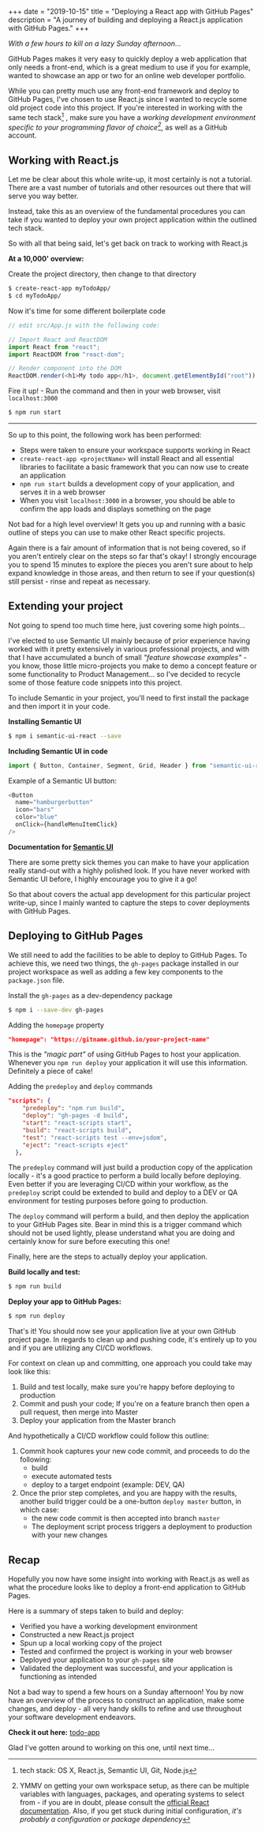 +++
date = "2019-10-15"
title = "Deploying a React app with GitHub Pages"
description = "A journey of building and deploying a React.js application with GitHub Pages."
+++

_With a few hours to kill on a lazy Sunday afternoon..._

GitHub Pages makes it very easy to quickly deploy a web application that only needs a front-end, which is a great medium to use if you for example, wanted to showcase an app or two for an online web developer portfolio.

While you can pretty much use any front-end framework and deploy to GitHub Pages, I've chosen to use React.js since I wanted to recycle some old project code into this project. If you're interested in working with the same tech stack[^1] , make sure you have a _working development environment specific to your programming flavor of choice[^2]_, as well as a GitHub account.

[^1]: tech stack: OS X, React.js, Semantic UI, Git, Node.js
[^2]: YMMV on getting your own workspace setup, as there can be multiple variables with languages, packages, and operating systems to select from - if you are in doubt, please consult the [official React documentation](https://reactjs.org/). Also, if you get stuck during initial configuration, _it's probably a configuration or package dependency_

## Working with React.js

Let me be clear about this whole write-up, it most certainly is not a tutorial. There are a vast number of tutorials and other resources out there that will serve you way better.

Instead, take this as an overview of the fundamental procedures you can take if you wanted to deploy your own project application within the outlined tech stack.

So with all that being said, let's get back on track to working with React.js

**At a 10,000' overview:**

Create the project directory, then change to that directory

```sh
$ create-react-app myTodoApp/
$ cd myTodoApp/
```

Now it's time for some different boilerplate code

```javascript
// edit src/App.js with the following code:

// Import React and ReactDOM
import React from "react";
import ReactDOM from "react-dom";

// Render component into the DOM
ReactDOM.render(<h1>My todo app</h1>, document.getElementById("root"));
```

Fire it up! - Run the command and then in your web browser, visit `localhost:3000`

```sh
$ npm run start
```

---

So up to this point, the following work has been performed:

- Steps were taken to ensure your workspace supports working in React
- `create-react-app <projectName>` will install React and all essential libraries to facilitate a basic framework that you can now use to create an application
- `npm run start` builds a development copy of your application, and serves it in a web browser
- When you visit `localhost:3000` in a browser, you should be able to confirm the app loads and displays something on the page

Not bad for a high level overview! It gets you up and running with a basic outline of steps you can use to make other React specific projects.

Again there is a fair amount of information that is not being covered, so if you aren't entirely clear on the steps so far that's okay! I strongly encourage you to spend 15 minutes to explore the pieces you aren't sure about to help expand knowledge in those areas, and then return to see if your question(s) still persist - rinse and repeat as necessary.

## Extending your project

Not going to spend too much time here, just covering some high points...

I've elected to use Semantic UI mainly because of prior experience having worked with it pretty extensively in various professional projects, and with that I have accumulated a bunch of small _"feature showcase examples"_ - you know, those little micro-projects you make to demo a concept feature or some functionality to Product Management... so I've decided to recycle some of those feature code snippets into this project.

To include Semantic in your project, you'll need to first install the package and then import it in your code.

**Installing Semantic UI**

```sh
$ npm i semantic-ui-react --save
```

**Including Semantic UI in code**

```javascript
import { Button, Container, Segment, Grid, Header } from "semantic-ui-react";
```

Example of a Semantic UI button:

```javascript
<Button
  name="hamburgerbutton"
  icon="bars"
  color="blue"
  onClick={handleMenuItemClick}
/>
```

**Documentation for [Semantic UI](https://semantic-ui.com)**

There are some pretty sick themes you can make to have your application really stand-out with a highly polished look. If you have never worked with Semantic UI before, I highly encourage you to give it a go!

So that about covers the actual app development for this particular project write-up, since I mainly wanted to capture the steps to cover deployments with GitHub Pages.

## Deploying to GitHub Pages

We still need to add the facilities to be able to deploy to GitHub Pages. To achieve this, we need two things, the `gh-pages` package installed in our project workspace as well as adding a few key components to the `package.json` file.

Install the `gh-pages` as a dev-dependency package

```sh
$ npm i --save-dev gh-pages
```

Adding the `homepage` property

```json
"homepage": "https://gitname.github.io/your-project-name"
```

This is the _"magic part"_ of using GitHub Pages to host your application. Whenever you `npm run deploy` your application it will use this information. Definitely a piece of cake!

Adding the `predeploy` and `deploy` commands

```json
"scripts": {
    "predeploy": "npm run build",
    "deploy": "gh-pages -d build",
    "start": "react-scripts start",
    "build": "react-scripts build",
    "test": "react-scripts test --env=jsdom",
    "eject": "react-scripts eject"
  },
```

The `predeploy` command will just build a production copy of the application locally - it's a good practice to perform a build locally before deploying. Even better if you are leveraging CI/CD within your workflow, as the `predeploy` script could be extended to build and deploy to a DEV or QA environment for testing purposes before going to production.

The `deploy` command will perform a build, and then deploy the application to your GitHub Pages site. Bear in mind this is a trigger command which should not be used lightly, please understand what you are doing and certainly know for sure before executing this one!

Finally, here are the steps to actually deploy your application.

**Build locally and test:**

```sh
$ npm run build
```

**Deploy your app to GitHub Pages:**

```sh
$ npm run deploy
```

That's it! You should now see your application live at your own GitHub project page. In regards to clean up and pushing code, it's entirely up to you and if you are utilizing any CI/CD workflows.

For context on clean up and committing, one approach you could take may look like this:

1. Build and test locally, make sure you're happy before deploying to production
2. Commit and push your code; If you're on a feature branch then open a pull request, then merge into Master
3. Deploy your application from the Master branch

And hypothetically a CI/CD workflow could follow this outline:

1. Commit hook captures your new code commit, and proceeds to do the following:
   - build
   - execute automated tests
   - deploy to a target endpoint (example: DEV, QA)
2. Once the prior step completes, and you are happy with the results, another build trigger could be a one-button `deploy master` button, in which case:
   - the new code commit is then accepted into branch `master`
   - The deployment script process triggers a deployment to production with your new changes

## Recap

Hopefully you now have some insight into working with React.js as well as what the procedure looks like to deploy a front-end application to GitHub Pages.

Here is a summary of steps taken to build and deploy:

- Verified you have a working development environment
- Constructed a new React.js project
- Spun up a local working copy of the project
- Tested and confirmed the project is working in your web browser
- Deployed your application to your `gh-pages` site
- Validated the deployment was successful, and your application is functioning as intended

Not a bad way to spend a few hours on a Sunday afternoon! You by now have an overview of the process to construct an application, make some changes, and deploy - all very handy skills to refine and use throughout your software development endeavors.

**Check it out here:** [todo-app](https://adamdubey.github.io/todo-app)

Glad I've gotten around to working on this one, until next time...
